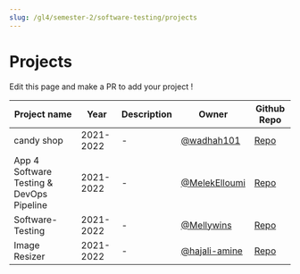 ```yaml
---
slug: /gl4/semester-2/software-testing/projects
---
```


# Projects

Edit this page and make a PR to add your project !

| Project name | Year | Description | Owner | Github Repo |
| --- | --- | --- | --- | --- |
| candy shop | 2021-2022 | - | [@wadhah101](https://github.com/wadhah101) | [Repo](https://github.com/wadhah101/candy-shop-cdk-project) |
| App 4 Software Testing & DevOps Pipeline | 2021-2022 | - | [@MelekElloumi](https://github.com/MelekElloumi) | [Repo](https://github.com/MelekElloumi/Software-Testing-DevOps-Pipeline) |
| Software-Testing | 2021-2022 | - | [@Mellywins](https://github.com/Mellywins) | [Repo](https://github.com/Mellywins/Software-Testing) |
| Image Resizer | 2021-2022 | - | [@hajali-amine](https://github.com/hajali-amine) | [Repo](https://github.com/hajali-amine/image-resizer) |
